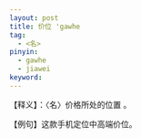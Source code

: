 ```yaml
---
layout: post
title: 价位 'gawhe
tag:
  - <名>
pinyin: 
  - gawhe
  - jiawei
keyword: 
---
```


 
【释义】：〈名〉价格所处的位置 。             
                                    
【例句】这款手机定位中高端价位。                         
                      
          
                  
               
                      